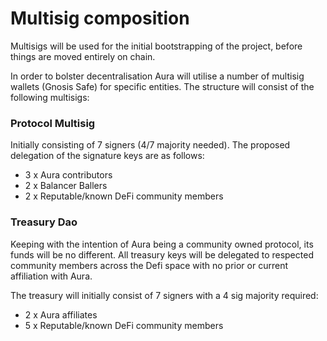 # Multisig composition

Multisigs will be used for the initial bootstrapping of the project, before things are moved entirely on chain.

In order to bolster decentralisation Aura will utilise a number of multisig wallets (Gnosis Safe) for specific entities. The structure will consist of the following multisigs:

### Protocol Multisig

Initially consisting of 7 signers (4/7 majority needed). The proposed delegation of the signature keys are as follows:

* 3 x Aura contributors
* 2 x Balancer Ballers
* 2 x Reputable/known DeFi community members

### Treasury Dao

Keeping with the intention of Aura being a community owned protocol, its funds will be no different. All treasury keys will be delegated to respected community members across the Defi space with no prior or current affiliation with Aura.

The treasury will initially consist of 7 signers with a 4 sig majority required:

* 2 x Aura affiliates
* 5 x Reputable/known DeFi community members
